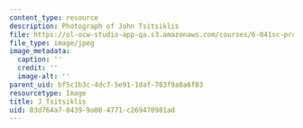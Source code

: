 ```yaml
---
content_type: resource
description: Photograph of John Tsitsiklis
file: https://ol-ocw-studio-app-qa.s3.amazonaws.com/courses/6-041sc-probabilistic-systems-analysis-and-applied-probability-fall-2013/03d764a784399a004771c269470981ad_J_Tsitsiklis.jpg
file_type: image/jpeg
image_metadata:
  caption: ''
  credit: ''
  image-alt: ''
parent_uid: bf5c1b3c-4dc7-5e91-1daf-783f9a8a6f83
resourcetype: Image
title: J_Tsitsiklis
uid: 03d764a7-8439-9a00-4771-c269470981ad
---
```

